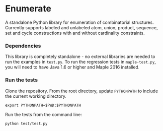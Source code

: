 # Enumerate
A standalone Python library for enumeration of combinatorial structures. Currently supports labeled and unlabeled atom, union, product, sequence, set and cycle constructions with and without cardinality constraints.

### Dependencies
This library is completely standalone - no external libraries are needed to run the examples in `test.py`. To run the regression tests in `maple-test.py`, you will need to have Java 1.6 or higher and Maple 2016 installed.

### Run the tests
Clone the repository. From the root directory, update `PYTHONPATH` to include the current working directory.
```
export PYTHONPATH=$PWD:$PYTHONPATH
```
Run the tests from the command line:
```
python test/test.py
```


